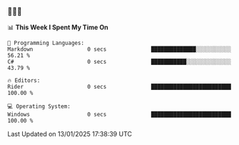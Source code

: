 ### 👋👋👋
<!--START_SECTION:waka-->
📊 **This Week I Spent My Time On** 

```text
💬 Programming Languages: 
Markdown                 0 secs              ██████████████░░░░░░░░░░░   56.21 % 
C#                       0 secs              ███████████░░░░░░░░░░░░░░   43.79 % 

🔥 Editors: 
Rider                    0 secs              █████████████████████████   100.00 % 

💻 Operating System: 
Windows                  0 secs              █████████████████████████   100.00 % 
```


 Last Updated on 13/01/2025 17:38:39 UTC
<!--END_SECTION:waka-->
